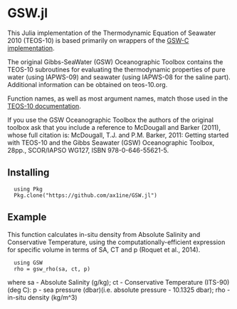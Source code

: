 # GSW.jl

This Julia implementation of the Thermodynamic Equation of Seawater 2010 (TEOS-10) is based primarily on wrappers of the [GSW-C implementation](https://github.com/TEOS-10/GSW-C).

The original Gibbs-SeaWater (GSW) Oceanographic Toolbox contains the TEOS-10 subroutines for evaluating the thermodynamic properties of pure water (using IAPWS-09) and seawater (using IAPWS-08 for the saline part). Additional information can be obtained  on teos-10.org.

Function names, as well as most argument names, match those used in the [TEOS-10 documentation](http://www.teos-10.org/pubs/gsw/html/gsw_contents.html).

If you use the GSW Oceanographic Toolbox the authors of the original toolbox ask that you include a reference to McDougall and Barker (2011), whose full citation is:
McDougall, T.J. and P.M. Barker, 2011: Getting started with TEOS-10 and the Gibbs Seawater (GSW) Oceanographic Toolbox, 28pp., SCOR/IAPSO WG127, ISBN 978-0-646-55621-5.

## Installing

```
  using Pkg
  Pkg.clone("https://github.com/ax1ine/GSW.jl")
```

## Example
This function calculates in-situ density from Absolute Salinity and Conservative
Temperature, using the computationally-efficient expression for
specific volume in terms of SA, CT and p (Roquet et al., 2014).

```
  using GSW
  rho = gsw_rho(sa, ct, p)
```

where sa - Absolute Salinity (g/kg); ct - Conservative Temperature (ITS-90) (deg C): p - sea pressure (dbar)(i.e. absolute pressure - 10.1325 dbar); rho - in-situ density (kg/m^3)

